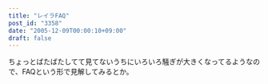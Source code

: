 ```yaml
---
title: "レイラFAQ"
post_id: "3358"
date: "2005-12-09T00:00:10+09:00"
draft: false
---
```



ちょっとばたばたしてて見てないうちにいろいろ騒ぎが大きくなってるようなので、FAQという形で見解してみるとか。
